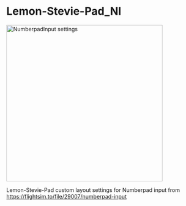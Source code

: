 # Lemon-Stevie-Pad_NI

<img width="408" alt="NumberpadInput settings" src="https://user-images.githubusercontent.com/103465171/162870795-3e61afed-98af-4a6e-b91e-8d76344ba575.png">

Lemon-Stevie-Pad custom layout settings for Numberpad input from 
https://flightsim.to/file/29007/numberpad-input
